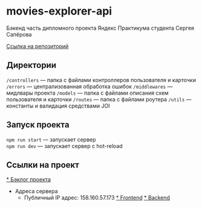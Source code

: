 # movies-explorer-api
Бэкенд часть дипломного проекта Яндекс Практикума студента Сергея Сапёрова

[Ссылка на репозиторий](https://github.com/skalolaz2012/movies-explorer-api)


## Директории

`/controllers` — папка с файлами контроллеров пользователя и карточки
`/errors` — централизованная обработка ошибок
`/middlewares` — мидлвары проекта
`/models` — папка с файлами описания схем пользователя и карточки
`/routes` — папка с файлами роутера
`/utils` — константы и валидация средствами JOI
  
## Запуск проекта

`npm run start` — запускает сервер   
`npm run dev` — запускает сервер с hot-reload

## Ссылки на проект

[* Бэклог проекта](https://github.com/users/skalolaz2012/projects/1/views/1)
* Адреса сервера
  * Публичный IP адрес: 158.160.57.173
  [* Frontend](https://diploma-saperov.nomoredomains.rocks)
  [* Backend](https://api.diploma-saperov.nomoredomains.rocks)
